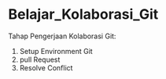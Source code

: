# Belajar_Kolaborasi_Git
Tahap Pengerjaan Kolaborasi Git:
1. Setup Environment Git
2. pull Request
3. Resolve Conflict
